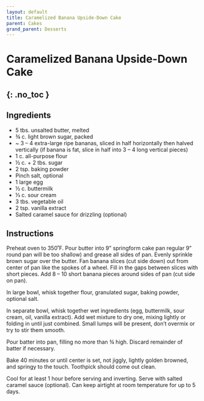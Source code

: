 ```yaml
---
layout: default
title: Caramelized Banana Upside-Down Cake
parent: Cakes
grand_parent: Desserts
---
```


# Caramelized Banana Upside-Down Cake
{: .no_toc }
---

## Ingredients
<ul>
	<li>5 tbs. unsalted butter, melted</li>
	<li>¾ c. light brown sugar, packed</li>
	<li>~ 3 – 4 extra-large ripe bananas, sliced in half horizontally then halved vertically (if banana is fat, slice in half into 3 – 4 long vertical pieces)</li>
	<li>1 c. all-purpose flour</li>
	<li>½ c. + 2 tbs. sugar</li>
	<li>2 tsp. baking powder</li>
	<li>Pinch salt, optional</li>
	<li>1 large egg</li>
	<li>½ c. buttermilk</li>
	<li>⅓ c. sour cream</li>
	<li>3 tbs. vegetable oil</li>
	<li>2 tsp. vanilla extract</li>
	<li>Salted caramel sauce for drizzling (optional)</li>
</ul>

## Instructions
Preheat oven to 350˚F. Pour butter into 9” springform cake pan regular 9” round pan will be too shallow) and grease all sides of pan. Evenly sprinkle brown sugar over the butter. Fan banana slices (cut side down) out from center of pan like the spokes of a wheel. Fill in the gaps between slices with short pieces. Add 8 – 10 short banana pieces around sides of pan (cut side on pan).

In large bowl, whisk together flour, granulated sugar, baking powder, optional salt.

In separate bowl, whisk together wet ingredients (egg, buttermilk, sour cream, oil, vanilla extract). Add wet mixture to dry one, mixing lightly or folding in until just combined. Small lumps will be present, don’t overmix or try to stir them smooth.

Pour batter into pan, filling no more than ¾ high. Discard remainder of batter if necessary.

Bake 40 minutes or until center is set, not jiggly, lightly golden browned, and springy to the touch. Toothpick should come out clean.

Cool for at least 1 hour before serving and inverting. Serve with salted caramel sauce (optional). Can keep airtight at room temperature for up to 5 days.